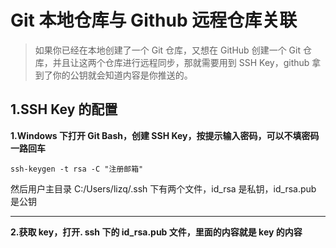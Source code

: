 # Git 本地仓库与 Github 远程仓库关联

> 如果你已经在本地创建了一个 Git 仓库，又想在 GitHub 创建一个 Git 仓库，并且让这两个仓库进行远程同步，那就需要用到 SSH Key，github 拿到了你的公钥就会知道内容是你推送的。

## 1.SSH Key 的配置

**1.Windows 下打开 Git Bash，创建 SSH Key，按提示输入密码，可以不填密码一路回车**

~~~ 
ssh-keygen -t rsa -C "注册邮箱"
~~~

然后用户主目录 C:/Users/lizq/.ssh 下有两个文件，id_rsa 是私钥，id_rsa.pub 是公钥

***

**2.获取 key，打开. ssh 下的 id_rsa.pub 文件，里面的内容就是 key 的内容**



